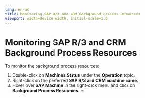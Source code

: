 ```yaml
---
lang: en-us
title: Monitoring SAP R/3 and CRM Background Process Resources
viewport: width=device-width, initial-scale=1.0
---
```


#  Monitoring SAP R/3 and CRM Background Process Resources

To monitor the background process resources:

1.  Double-click on **Machines Status** under the **Operation** topic.
2.  Right-click on the preferred **SAP R/3 and CRM machine name**.
3.  Hover over **SAP Machine** in the right-click menu and click on
    **Background Process Resources**.
:::

 

